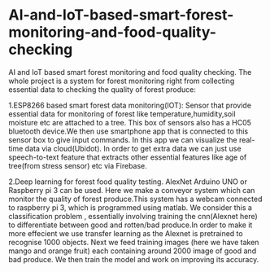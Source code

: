 # AI-and-IoT-based-smart-forest-monitoring-and-food-quality-checking
AI and IoT based smart forest monitoring and food quality checking.
The whole project is a system for forest monitoring right from collecting essential data to checking the quality of forest produce:

1.ESP8266 based smart forest data monitoring(IOT):
      Sensor that provide essential data for monitoring of forest like temperature,humidity,soil moisture etc are attached to a tree.
      This box of sensors also has a HC05 bluetooth device.We then use smartphone app that is connected to this sensor box to give input         commands.
      In this app we can visualize the real-time data via cloud(Ubidot). In order to get extra data we can just use speech-to-text feature       that extracts other essential features like age of tree(from stress sensor) etc via Firebase.

2.Deep learning for forest food quality testing.
AlexNet 
Arduino UNO or Raspberry pi 3 can be used.
      Here we make a conveyor system which can monitor the quality of forest produce.This system has a webcam connected to raspberry pi 3,       which is programmed using matlab.
      We consider this a classification problem , essentially involving training the cnn(Alexnet here) to differentiate between good and         rotten/bad produce.In order to make it more effecient we use transfer learning as the Alexnet is pretrained to recognise 1000             objects.
      Next we feed training images (here we have taken mango and orange fruit) each containing around 2000 image of good and bad produce.
      We then train the model and work on improving its accuracy.

